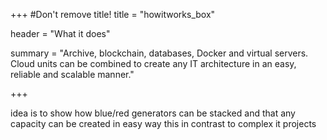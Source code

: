 +++
#Don't remove title!
title = "howitworks_box"

header = "What it does"

summary = "Archive, blockchain, databases, Docker and virtual servers.  Cloud units can be combined to create any IT architecture in an easy, reliable and scalable manner."

+++

idea is to show how blue/red generators can be stacked and that any capacity can be created in easy way
this in contrast to complex it projects
